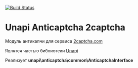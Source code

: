 [![Build Status](https://travis-ci.org/xRubin/unapi-anticaptcha-2captcha.svg?branch=master)](https://travis-ci.org/xRubin/unapi-anticaptcha-2captcha)
# Unapi Anticaptcha 2captcha
Модуль антикапчи для сервиса [2captcha.com](http://2captcha.com)

Являтся частью библиотеки [Unapi](https://github.com/xRubin/unapi)

Реализует **unapi\anticaptcha\common\AnticaptchaInterface**
